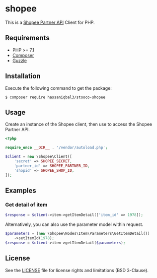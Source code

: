 # shopee

This is a [Shopee Partner API](https://partner.shopeemobile.com/docs/) Client for PHP.

## Requirements

* PHP >= 7.1
* [Composer](https://getcomposer.org/download/)
* [Guzzle](https://guzzle.readthedocs.io/en/latest/overview.html#requirements)

## Installation

Execute the following command to get the package:

```
$ composer require hassaniqbal3/stooco-shopee
```

## Usage

Create an instance of the Shopee client, then use to access the Shopee Partner API.

```php
<?php

require_once __DIR__ . '/vendor/autoload.php';

$client = new \Shopee\Client([
    'secret' => SHOPEE_SECRET,
    'partner_id' => SHOPEE_PARTNER_ID,
    'shopid' => SHOPEE_SHOP_ID, 
]);
```

## Examples

### Get detail of item

```php
$response = $client->item->getItemDetail(['item_id' => 1978]);
```

Alternatively, you can also use the parameter model within request.

```php
$parameters = (new \Shopee\Nodes\Item\Parameters\GetItemDetail())
    ->setItemId(1978);
$response = $client->item->getItemDetail($parameters);
```

## License

See the [LICENSE](LICENSE) file for license rights and limitations (BSD 3-Clause).

